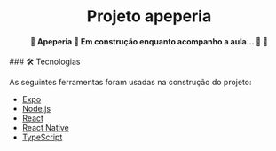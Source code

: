 <h1 align="center">Projeto apeperia</h1>
<h4 align="center"> 
	🚧  Apeperia 🚀 Em construção enquanto acompanho a aula... 📖  🚧
</h4>
### 🛠 Tecnologias

As seguintes ferramentas foram usadas na construção do projeto:

- [Expo](https://expo.io/)
- [Node.js](https://nodejs.org/en/)
- [React](https://pt-br.reactjs.org/)
- [React Native](https://reactnative.dev/)
- [TypeScript](https://www.typescriptlang.org/)